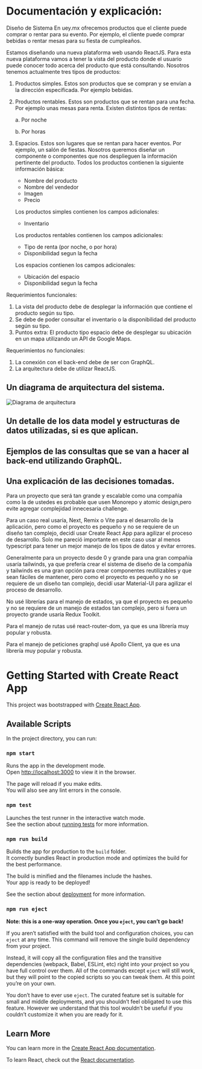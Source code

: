 # Documentación y explicación:

Diseño de Sistema
En uey.mx ofrecemos productos que el cliente puede comprar o rentar para su evento. Por ejemplo, el cliente
puede comprar bebidas o rentar mesas para su fiesta de cumpleaños.

Estamos diseñando una nueva plataforma web usando ReactJS. Para esta nueva plataforma vamos a tener la
vista del producto donde el usuario puede conocer todo acerca del producto que está consultando.
Nosotros tenemos actualmente tres tipos de productos:

1. Productos simples. Estos son productos que se compran y se envían a la dirección especificada. Por
   ejemplo bebidas.
2. Productos rentables. Estos son productos que se rentan para una fecha. Por ejemplo unas mesas para
   renta. Existen distintos tipos de rentas:

   a. Por noche

   b. Por horas
3. Espacios. Estos son lugares que se rentan para hacer eventos. Por ejemplo, un salón de fiestas.
   Nosotros queremos diseñar un componente o componentes que nos desplieguen la información pertinente del
   producto. Todos los productos contienen la siguiente información básica:
   - Nombre del producto
   - Nombre del vendedor
   - Imagen
   - Precio
   
   Los productos simples contienen los campos adicionales:
   - Inventario
   
   Los productos rentables contienen los campos adicionales:
   - Tipo de renta (por noche, o por hora)
   - Disponibilidad segun la fecha
   
   Los espacios contienen los campos adicionales:
   - Ubicación del espacio
   - Disponibilidad segun la fecha

Requerimientos funcionales:
1. La vista del producto debe de desplegar la información que contiene el producto según su tipo.
2. Se debe de poder consultar el inventario o la disponibilidad del producto según su tipo.
3. Puntos extra: El producto tipo espacio debe de desplegar su ubicación en un mapa utilizando un API de
   Google Maps.

Requerimientos no funcionales:
1. La conexión con el back-end debe de ser con GraphQL.
2. La arquitectura debe de utilizar ReactJS.

## Un diagrama de arquitectura del sistema.

![Diagrama de arquitectura](https://i.imgur.com/8Q4Z7Zm.png)

## Un detalle de los data model y estructuras de datos utilizadas, si es que aplican.


## Ejemplos de las consultas que se van a hacer al back-end utilizando GraphQL.

## Una explicación de las decisiones tomadas.

Para un proyecto que será tan grande y escalable como una compañía como la de ustedes 
es probable que usen Monorepo y atomic design,pero evite agregar complejidad innecesaria
challenge.

Para un caso real usaría, Next, Remix o Vite para el desarrollo de la aplicación,
pero como el proyecto es pequeño y no se requiere de un diseño tan complejo,
decidí usar Create React App para agilizar el proceso de desarrollo. Solo me pareció
importante en este caso usar al menos typescript para tener un mejor manejo de los
tipos de datos y evitar errores.

Generalmente para un proyecto desde 0 y grande para una gran compañía usaría 
tailwinds, ya que prefería crear el sistema de diseño de la compañía y tailwinds 
es una gran opción para crear componentes reutilizables y que sean fáciles de 
mantener, pero como el proyecto es pequeño y no se requiere de un diseño tan complejo,
decidí usar Material-UI para agilizar el proceso de desarrollo.

No usé librerías para el manejo de estados, ya que el proyecto es pequeño y no
se requiere de un manejo de estados tan complejo, pero si fuera un proyecto grande
usaría Redux Toolkit.

Para el manejo de rutas usé react-router-dom, ya que es una librería muy popular y robusta.

Para el manejo de peticiones graphql usé Apollo Client, ya que es una librería muy popular y robusta.


# Getting Started with Create React App

This project was bootstrapped with [Create React App](https://github.com/facebook/create-react-app).

## Available Scripts

In the project directory, you can run:

### `npm start`

Runs the app in the development mode.\
Open [http://localhost:3000](http://localhost:3000) to view it in the browser.

The page will reload if you make edits.\
You will also see any lint errors in the console.

### `npm test`

Launches the test runner in the interactive watch mode.\
See the section about [running tests](https://facebook.github.io/create-react-app/docs/running-tests) for more information.

### `npm run build`

Builds the app for production to the `build` folder.\
It correctly bundles React in production mode and optimizes the build for the best performance.

The build is minified and the filenames include the hashes.\
Your app is ready to be deployed!

See the section about [deployment](https://facebook.github.io/create-react-app/docs/deployment) for more information.

### `npm run eject`

**Note: this is a one-way operation. Once you `eject`, you can’t go back!**

If you aren’t satisfied with the build tool and configuration choices, you can `eject` at any time. This command will remove the single build dependency from your project.

Instead, it will copy all the configuration files and the transitive dependencies (webpack, Babel, ESLint, etc) right into your project so you have full control over them. All of the commands except `eject` will still work, but they will point to the copied scripts so you can tweak them. At this point you’re on your own.

You don’t have to ever use `eject`. The curated feature set is suitable for small and middle deployments, and you shouldn’t feel obligated to use this feature. However we understand that this tool wouldn’t be useful if you couldn’t customize it when you are ready for it.

## Learn More

You can learn more in the [Create React App documentation](https://facebook.github.io/create-react-app/docs/getting-started).

To learn React, check out the [React documentation](https://reactjs.org/).
